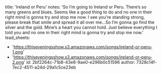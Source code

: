 title: 'Ireland or Peru'
notes: 'So I’m going to Ireland or Peru. There’s so many greens and blues. Seems like a good thing to do and no one in their right mind is gonna try and stop me now. I see you’re standing strong, please break that smile and spread it all over me…So I’m gonna go find the silver and the gold. Mine’s a heart you cannot hold. Just believe everything I told you and no one in their right mind is gonna try and stop me now.'
lead_sheets:
  - 'https://thiseveningsshow.s3.amazonaws.com/songs/ireland-or-peru-1.png'
  - 'https://thiseveningsshow.s3.amazonaws.com/songs/ireland-or-peru-2.png'
id: 2bf2264c-71b8-43e6-9ae0-e296b0c51596
author: 7328c14f-7ec2-4511-a24d-29a1c5ce23eb
